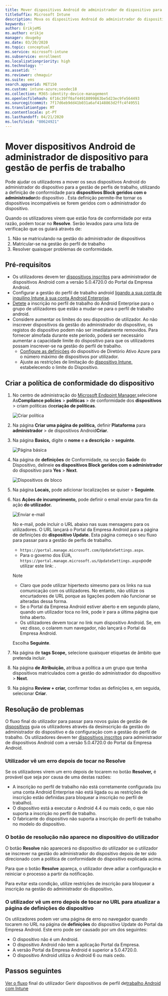 ```yaml
---
title: Mover dispositivos Android de administrador de dispositivo para gestão de perfis de trabalho
titleSuffix: Microsoft Intune
description: Mova os dispositivos Android do administrador do dispositivo para a gestão de perfis de trabalho em Intune.
keywords: ''
author: ErikjeMS
ms.author: erikje
manager: dougeby
ms.date: 03/20/2020
ms.topic: conceptual
ms.service: microsoft-intune
ms.subservice: enrollment
ms.localizationpriority: high
ms.technology: ''
ms.assetid: ''
ms.reviewer: chmaguir
ms.suite: ems
search.appverid: MET150
ms.custom: intune-azure;seodec18
ms.collection: M365-identity-device-management
ms.openlocfilehash: 6f16c39ff0af44918099863be5d23ec9fe564493
ms.sourcegitcommit: 7f17d6eb9dd41b031a6af4148863d2ffc4f49551
ms.translationtype: MT
ms.contentlocale: pt-PT
ms.lasthandoff: 04/21/2020
ms.locfileid: "80624921"
---
```

# <a name="move-android-devices-from-device-administrator-to-work-profile-management"></a>Mover dispositivos Android de administrador de dispositivo para gestão de perfis de trabalho

Pode ajudar os utilizadores a mover os seus dispositivos Android do administrador do dispositivo para a gestão de perfis de trabalho, utilizando a definição de conformidade para **dispositivos Block geridos com o administrador**do dispositivo . Esta definição permite-lhe tornar os dispositivos incompatíveis se forem geridos com o administrador do dispositivo. 

Quando os utilizadores virem que estão fora de conformidade por esta razão, podem tocar no **Resolve**. Serão levados para uma lista de verificação que os guiará através de:
1. Não se matriculando na gestão do administrador de dispositivos
2. Matricular-se na gestão do perfil de trabalho
3. Resolver quaisquer problemas de conformidade. 

## <a name="prerequisites"></a>Pré-requisitos

- Os utilizadores devem ter [dispositivos inscritos](android-enroll-device-administrator.md) para administrador de dispositivos Android com a versão 5.0.4720.0 do Portal da Empresa Android.
- Configurar a gestão do perfil de trabalho android [ligando a sua conta de inquilino Intune à sua conta Android Enterprise](connect-intune-android-enterprise.md).
- [Detete](android-work-profile-enroll.md) a inscrição no perfil de trabalho do Android Enterprise para o grupo de utilizadores que estão a mudar-se para o perfil de trabalho android.
- Considere aumentar os limites do seu dispositivo de utilizador. Ao não inscrever dispositivos da gestão do administrador do dispositivo, os registos do dispositivo podem não ser imediatamente removidos. Para fornecer almofada durante este período, poderá ser necessário aumentar a capacidade limite do dispositivo para que os utilizadores possam inscrever-se na gestão do perfil de trabalho.
  - [Configure as definições](https://docs.microsoft.com/azure/active-directory/devices/device-management-azure-portal#configure-device-settings) do dispositivo de Diretório Ativo Azure para o número máximo de dispositivos por utilizador.
  - Ajuste as restrições de limitação do [dispositivo Intune,](enrollment-restrictions-set.md#create-a-device-limit-restriction) estabelecendo o limite do Dispositivo. 

## <a name="create-device-compliance-policy"></a>Criar a política de conformidade do dispositivo

1. No centro de administração do [Microsoft Endpoint Manager,](https://go.microsoft.com/fwlink/?linkid=2109431)selecione As**Compliance policies** > **políticas** > de conformidade dos **dispositivos** > criam políticas de**criação de políticas**.

    ![Criar política](./media/android-move-device-admin-work-profile/create-policy.png)

2. Na página **Criar uma página de política,** definir **Plataforma** para **administrador** > de dispositivos Android**Criar**.
3. Na página **Basics,** digite o **nome** e **a descrição** > **seguinte**.

    ![Página básica](./media/android-move-device-admin-work-profile/basics.png)
    
4. Na página de **definições** de Conformidade, na secção **Saúde** do Dispositivo, delineie **os dispositivos Block geridos com o administrador** do dispositivo para **Yes** > **Next**.

    ![Dispositivos de bloco](./media/android-move-device-admin-work-profile/block-devices.png)

5. Na página **Locais,** pode adicionar localizações se quiser > **Seguinte**.
6. Nas **Ações de incumprimento,** pode definir o email enviar para fim da ação **do utilizador.**

    ![Enviar e-mail](./media/android-move-device-admin-work-profile/send-email.png)


    No e-mail, pode incluir o URL abaixo nas suas mensagens para os utilizadores. O URL lançará o Portal da Empresa Android para a página de definições do **dispositivo Update.** Esta página começa o seu fluxo para passar para a gestão de perfis de trabalho.
    - `https://portal.manage.microsoft.com/UpdateSettings.aspx`.
    - Para o governo dos EUA, `https://portal.manage.microsoft.us/UpdateSettings.aspx`pode utilizar este link: .
  
    > [!NOTE]
    > - Claro que pode utilizar hipertexto simesmo para os links na sua comunicação com os utilizadores. No entanto, não utilize os encurtadores de URL porque as ligações podem não funcionar se alteradas dessa forma.
    > - Se o Portal da Empresa Android estiver aberto e em segundo plano, quando um utilizador toca no link, pode ir para a última página que tinha aberto.
    > - Os utilizadores devem tocar no link num dispositivo Android. Se, em vez disso, o colarem num navegador, não lançará o Portal da Empresa Android. 

    Escolha **Seguinte**.

7. Na página de **tags Scope,** selecione quaisquer etiquetas de âmbito que pretenda incluir.
8. Na página **de Atribuição,** atribua a política a um grupo que tenha dispositivos matriculados com a gestão do administrador do dispositivo > **Next**.
9. Na página **Review + criar,** confirmar todas as definições e, em seguida, selecionar **Criar**.

## <a name="troubleshooting"></a>Resolução de problemas

O fluxo final do utilizador para passar para novos guias de gestão de [dispositivos](../user-help/move-to-new-device-management-setup.md) guia os utilizadores através da desinscrição da gestão do administrador do dispositivo e da configuração com a gestão do perfil de trabalho. Os utilizadores devem ter [dispositivos inscritos](android-enroll-device-administrator.md) para administrador de dispositivos Android com a versão 5.0.4720.0 do Portal da Empresa Android.

### <a name="user-sees-an-error-after-tapping-resolve"></a>Utilizador vê um erro depois de tocar no Resolve
Se os utilizadores virem um erro depois de tocarem no botão **Resolver,** é provável que seja por causa de uma destas razões:
- A inscrição no perfil de trabalho não está corretamente configurada (ou uma conta Android Enterprise não está ligada ou as restrições de inscrição estão definidas para bloquear a inscrição no perfil de trabalho).
- O dispositivo está a executar o Android 4.4 ou mais cedo, o que não suporta a inscrição no perfil de trabalho. 
- O fabricante do dispositivo não suporta a inscrição do perfil de trabalho no modelo do dispositivo.

### <a name="resolve-button-doesnt-appear-on-the-users-device"></a>O botão de resolução não aparece no dispositivo do utilizador
O botão **Resolve** não aparecerá no dispositivo do utilizador se o utilizador se inscrever na gestão do administrador do dispositivo depois de ter sido direcionado com a política de conformidade do dispositivo explicada acima.

Para que o botão **Resolve** apareça, o utilizador deve adiar a configuração e reiniciar o processo a partir da notificação.

Para evitar esta condição, utilize restrições de inscrição para bloquear a inscrição na gestão do administrador do dispositivo.

### <a name="user-sees-an-error-after-tapping-url-to-update-device-settings-page"></a>O utilizador vê um erro depois de tocar no URL para atualizar a página de definições do dispositivo
Os utilizadores podem ver uma página de erro no navegador quando tocarem no URL na página de **definições** do dispositivo Update do Portal da Empresa Android. Este erro pode ser causado por um dos seguintes:
- O dispositivo não é um Android.
- O dispositivo Android não tem a aplicação Portal da Empresa.
- A versão Portal da Empresa Android é superior a 5.0.4720.0.
- O dispositivo Android utiliza o Android 6 ou mais cedo. 

## <a name="next-steps"></a>Passos seguintes
[Ver o fluxo](../user-help/move-to-new-device-management-setup.md)
final do utilizador Gerir dispositivos de perfil de[trabalho Android com Intune](android-enterprise-overview.md)
